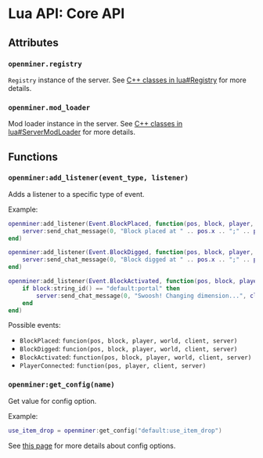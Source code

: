 # Lua API: Core API

## Attributes

### `openminer.registry`

`Registry` instance of the server. See [C++ classes in lua#Registry](lua-api-cpp.md#registry) for more details.

### `openminer.mod_loader`

Mod loader instance in the server. See [C++ classes in lua#ServerModLoader](lua-api-cpp.md#servermodloader) for more details.

## Functions

### `openminer:add_listener(event_type, listener)`

Adds a listener to a specific type of event.

Example:
```lua
openminer:add_listener(Event.BlockPlaced, function(pos, block, player, world, client, server)
	server:send_chat_message(0, "Block placed at " .. pos.x .. ";" .. pos.y .. ";" .. pos.z .. " by Client" .. player:client_id(), client);
end)

openminer:add_listener(Event.BlockDigged, function(pos, block, player, world, client, server)
	server:send_chat_message(0, "Block digged at " .. pos.x .. ";" .. pos.y .. ";" .. pos.z .. " by Client" .. player:client_id(), client);
end)

openminer:add_listener(Event.BlockActivated, function(pos, block, player, world, client, server)
	if block:string_id() == "default:portal" then
		server:send_chat_message(0, "Swoosh! Changing dimension...", client);
	end
end)
```

Possible events:

- `BlockPlaced`: `funcion(pos, block, player, world, client, server)`
- `BlockDigged`: `funcion(pos, block, player, world, client, server)`
- `BlockActivated`: `function(pos, block, player, world, client, server)`
- `PlayerConnected`: `function(pos, player, client, server)`

### `openminer:get_config(name)`

Get value for config option.

Example:
```lua
use_item_drop = openminer:get_config("default:use_item_drop")
```

See [this page](lua-api-mod.md#config) for more details about config options.

